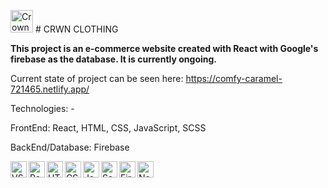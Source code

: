 <img alt="Crown-Clothing Logo" width="36px" 
     src="https://github.com/adam-ridhwan/programming-logos/blob/main/crown-clothing-logo.svg" /> # CRWN CLOTHING 

<b>This project is an e-commerce website created with React with Google's firebase as the database. It is currently ongoing.</b>

Current state of project can be seen here: https://comfy-caramel-721465.netlify.app/

Technologies: -

FrontEnd: React, HTML, CSS, JavaScript, SCSS

BackEnd/Database: Firebase

<img align="left" alt="VScode" width="26px" 
     src="https://github.com/adam-ridhwan/programming-logos/blob/main/visual-studio-code.svg" />

<img align="left" alt="React" width="26px" 
     src="https://github.com/adam-ridhwan/programming-logos/blob/main/react.svg" />

<img align="left" alt="HTML5" width="26px"
     src="https://github.com/adam-ridhwan/programming-logos/blob/main/html5.svg" />

<img align="left" alt="CSS3" width="26px" 
     src="https://github.com/adam-ridhwan/programming-logos/blob/main/css3.svg" />

<img align="left" alt="JavaScript" width="26px" 
     src="https://github.com/adam-ridhwan/programming-logos/blob/main/javascript.svg" />

<img align="left" alt="Sass" width="26px" 
     src="https://github.com/adam-ridhwan/programming-logos/blob/main/sass.svg">
     
<img align="left" alt="Firebase" width="26px" 
     src="https://github.com/adam-ridhwan/programming-logos/blob/main/firebase.svg">
     
<img align="left" alt="Netlify" width="26px" 
     src="https://github.com/adam-ridhwan/programming-logos/blob/main/netlify.svg">

